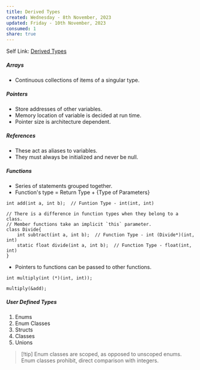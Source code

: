 ```yaml
---
title: Derived Types
created: Wednesday - 8th November, 2023
updated: Friday - 10th November, 2023
consumed: 1
share: true
---
```


Self Link: [Derived Types](Derived%20Types.md)

##### Arrays

* Continuous collections of items of a singular type.

##### Pointers

* Store addresses of other variables.
* Memory location of variable is decided at run time.
* Pointer size is architecture dependent.

##### References

* These act as aliases to variables.
* They must always be initialized and never be null.

##### Functions

* Series of statements grouped together.
* Function's type = Return Type + {Type of Parameters}

````clike
int add(int a, int b);  // Funtion Type - int(int, int)

// There is a difference in function types when they belong to a class.
// Member functions take an implicit `this` parameter.
class Divide{ 
	int subtract(int a, int b);  // Function Type - int (Divide*)(int, int)
	static float divide(int a, int b);  // Function Type - float(int, int)
}
````

* Pointers to functions can be passed to other functions.

````clike
int multiply(int (*)(int, int));

multiply(&add);
````

##### User Defined Types

1. Enums
1. Enum Classes
1. Structs
1. Classes
1. Unions

 > 
 > \[!tip\]
 > Enum classes are scoped, as opposed to unscoped enums. Enum classes prohibit, direct comparison with integers.
